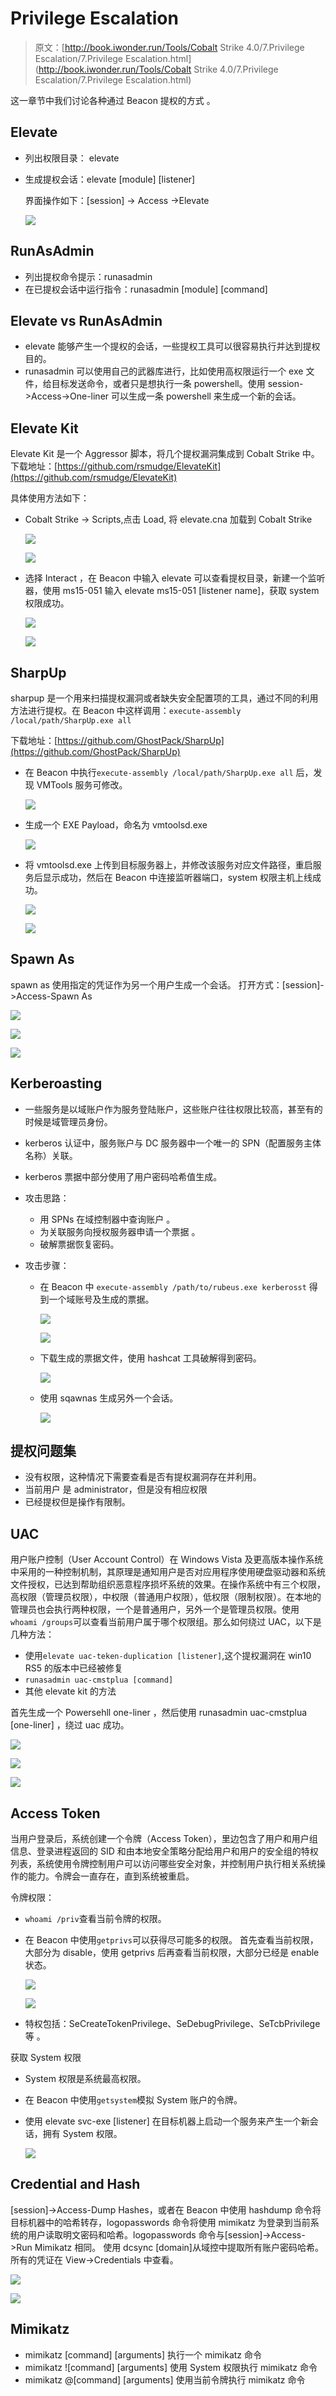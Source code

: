 # Privilege Escalation

> 原文：[http://book.iwonder.run/Tools/Cobalt Strike 4.0/7.Privilege Escalation/7.Privilege Escalation.html](http://book.iwonder.run/Tools/Cobalt Strike 4.0/7.Privilege Escalation/7.Privilege Escalation.html)

这一章节中我们讨论各种通过 Beacon 提权的方式 。

## Elevate

*   列出权限目录： elevate

*   生成提权会话：elevate [module] [listener]

    界面操作如下：[session] -> Access ->Elevate

    ![](img/6dd01609126a3be8cdc221341aeadde6.png)

## RunAsAdmin

*   列出提权命令提示：runasadmin
*   在已提权会话中运行指令：runasadmin [module] [command]

## Elevate vs RunAsAdmin

*   elevate 能够产生一个提权的会话，一些提权工具可以很容易执行并达到提权目的。
*   runasadmin 可以使用自己的武器库进行，比如使用高权限运行一个 exe 文件，给目标发送命令，或者只是想执行一条 powershell。使用 session->Access->One-liner 可以生成一条 powershell 来生成一个新的会话。

## Elevate Kit

Elevate Kit 是一个 Aggressor 脚本，将几个提权漏洞集成到 Cobalt Strike 中。下载地址：[https://github.com/rsmudge/ElevateKit](https://github.com/rsmudge/ElevateKit)

具体使用方法如下：

*   Cobalt Strike -> Scripts,点击 Load, 将 elevate.cna 加载到 Cobalt Strike

    ![](img/daa84eb3e9ddb941f9d4ba3ff169ff3b.png)

    ![](img/d56693ddbae272aced91a8729509096f.png)

*   选择 Interact ，在 Beacon 中输入 elevate 可以查看提权目录，新建一个监听器，使用 ms15-051 输入 elevate ms15-051 [listener name]，获取 system 权限成功。

    ![](img/79c291ba6545a11aa073ba2ce6e13234.png)

    ![](img/98745c7433b5ecc55af827a10be31ebd.png)

## SharpUp

sharpup 是一个用来扫描提权漏洞或者缺失安全配置项的工具，通过不同的利用方法进行提权。在 Beacon 中这样调用：`execute-assembly /local/path/SharpUp.exe all`

下载地址：[https://github.com/GhostPack/SharpUp](https://github.com/GhostPack/SharpUp)

*   在 Beacon 中执行`execute-assembly /local/path/SharpUp.exe all` 后，发现 VMTools 服务可修改。

    ![](img/598153bcc86c8261722208ecc8102572.png)

*   生成一个 EXE Payload，命名为 vmtoolsd.exe

    ![](img/f73fc36e5eb0838d983ba5f005242be1.png)

*   将 vmtoolsd.exe 上传到目标服务器上，并修改该服务对应文件路径，重启服务后显示成功，然后在 Beacon 中连接监听器端口，system 权限主机上线成功。

    ![](img/6c596784298a3355e2713ba13b794e8c.png)

    ![](img/d2997cee09d9384d2233c70ed940dcb3.png)

## Spawn As

spawn as 使用指定的凭证作为另一个用户生成一个会话。 打开方式：[session]->Access-Spawn As

![](img/6f34e8a19b5e8c8fa12bcaa97f47d98e.png)

![](img/62e7db1c5ed6cd3b28460af023cc8b88.png)

![](img/414a202fa5eb87e1025acffd96f74ae0.png)

## Kerberoasting

*   一些服务是以域账户作为服务登陆账户，这些账户往往权限比较高，甚至有的时候是域管理员身份。
*   kerberos 认证中，服务账户与 DC 服务器中一个唯一的 SPN（配置服务主体名称）关联。
*   kerberos 票据中部分使用了用户密码哈希值生成。
*   攻击思路：

    *   用 SPNs 在域控制器中查询账户 。
    *   为关联服务向授权服务器申请一个票据 。
    *   破解票据恢复密码。
*   攻击步骤：

    *   在 Beacon 中 `execute-assembly /path/to/rubeus.exe kerberosst` 得到一个域账号及生成的票据。

        ![](img/d5bc8c6bd675ece420b6229848c116e6.png)

        ![](img/461149036908220d378513eb6d2acddd.png)

    *   下载生成的票据文件，使用 hashcat 工具破解得到密码。

        ![](img/60a646c1f3aa06d2c8546c2500668126.png)

    *   使用 sqawnas 生成另外一个会话。

        ![](img/538767788c6dc24f3d3b5055d1f19a5c.png)

## 提权问题集

*   没有权限，这种情况下需要查看是否有提权漏洞存在并利用。
*   当前用户 是 administrator，但是没有相应权限
*   已经提权但是操作有限制。

## UAC

用户账户控制（User Account Control）在 Windows Vista 及更高版本操作系统中采用的一种控制机制，其原理是通知用户是否对应用程序使用硬盘驱动器和系统文件授权，已达到帮助组织恶意程序损坏系统的效果。在操作系统中有三个权限，高权限（管理员权限），中权限（普通用户权限），低权限（限制权限）。在本地的管理员也会执行两种权限，一个是普通用户，另外一个是管理员权限。使用`whoami /groups`可以查看当前用户属于哪个权限组。那么如何绕过 UAC，以下是几种方法：

*   使用`elevate uac-teken-duplication [listener]`,这个提权漏洞在 win10 RS5 的版本中已经被修复
*   `runasadmin uac-cmstplua [command]`
*   其他 elevate kit 的方法

首先生成一个 Powersehll one-liner ，然后使用 runasadmin uac-cmstplua [one-liner] ，绕过 uac 成功。

![](img/4348fdbea5f5a358762d14ec48436fa4.png)

![](img/5d963a6dbc323e7463a44c9de9f17ed7.png)

![](img/afab3412449d5207d50710e8fc12f0d3.png)

## Access Token

当用户登录后，系统创建一个令牌（Access Token），里边包含了用户和用户组信息、登录进程返回的 SID 和由本地安全策略分配给用户和用户的安全组的特权列表，系统使用令牌控制用户可以访问哪些安全对象，并控制用户执行相关系统操作的能力。令牌会一直存在，直到系统被重启。

令牌权限：

*   `whoami /priv`查看当前令牌的权限。

*   在 Beacon 中使用`getprivs`可以获得尽可能多的权限。 首先查看当前权限，大部分为 disable，使用 getprivs 后再查看当前权限，大部分已经是 enable 状态。

    ![](img/0df95fa66c8d481379ce572e05aa3d9c.png)

    ![](img/bf5a7728b3eb4d057aa8aa227f516011.png)

*   特权包括：SeCreateTokenPrivilege、SeDebugPrivilege、SeTcbPrivilege 等 。

获取 System 权限

*   System 权限是系统最高权限。

*   在 Beacon 中使用`getsystem`模拟 System 账户的令牌。

*   使用 elevate svc-exe [listener] 在目标机器上启动一个服务来产生一个新会话，拥有 System 权限。

    ![](img/7c5b9d4cf4bd813aaeff2e7e55036f3c.png)

## Credential and Hash

[session]->Access-Dump Hashes，或者在 Beacon 中使用 hashdump 命令将目标机器中的哈希转存，logopasswords 命令将使用 mimikatz 为登录到当前系统的用户读取明文密码和哈希。logopasswords 命令与[session]->Access->Run Mimikatz 相同。 使用 dcsync [domain]从域控中提取所有账户密码哈希。所有的凭证在 View->Credentials 中查看。

![](img/b322d10696192bc642f497565d278822.png)

![](img/e404804f69e796fb11c0bbf63bce453d.png)

## Mimikatz

*   mimikatz [command] [arguments] 执行一个 mimikatz 命令
*   mimikatz ![command] [arguments] 使用 System 权限执行 mimikatz 命令
*   mimikatz @[command] [arguments] 使用当前令牌执行 mimikatz 命令

